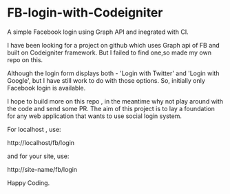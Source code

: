 # FB-login-with-Codeigniter

A simple Facebook login using Graph API and inegrated with CI.

I have been looking for a project on github which uses Graph api of FB and built on Codeigniter framework.
But I failed to find one,so made my own repo on this. 

Although the login form displays both - 'Login with Twitter' and 'Login with Google', but I have still work to do with those options.
So, initially only Facebook login is available. 

I hope to build more on this repo , in the meantime why not play around with the code and send some PR. The aim of this project is to lay a foundation for any web application that wants to use social login system.

For localhost , use:

http://localhost/fb/login

and for your site, use:

http://site-name/fb/login

Happy Coding.
